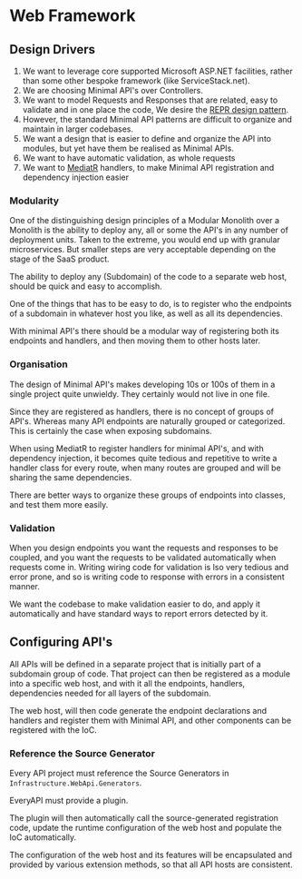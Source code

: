 # Web Framework

## Design Drivers

1. We want to leverage core supported Microsoft ASP.NET facilities, rather than some other bespoke framework (like ServiceStack.net).
2. We are choosing Minimal API's over Controllers.
3. We want to model Requests and Responses that are related, easy to validate and in one place the code, We desire the [REPR design pattern](https://deviq.com/design-patterns/repr-design-pattern).
4. However, the standard Minimal API patterns are difficult to organize and maintain in larger codebases.
5. We want a design that is easier to define and organize the API into modules, but yet have them be realised as Minimal APIs.
6. We want to have automatic validation, as whole requests
7. We want to [MediatR](https://github.com/jbogard/MediatR) handlers, to make Minimal API registration and dependency injection easier

### Modularity

One of the distinguishing design principles of a Modular Monolith over a Monolith is the ability to deploy any, all or some the API's in any number of deployment units. Taken to the extreme, you would end up with granular microservices. But smaller steps are very acceptable depending on the stage of the SaaS product.

The ability to deploy any (Subdomain) of the code to a separate web host, should be quick and easy to accomplish.

One of the things that has to be easy to do, is to register who the endpoints of a subdomain in whatever host you like, as well as all its dependencies.

With minimal API's there should be a modular way of registering both its endpoints and handlers, and then moving them to other hosts later.

### Organisation

The design of Minimal API's makes developing 10s or 100s of them in a single project quite unwieldy. They certainly would not live in one file.

Since they are registered as handlers, there is no concept of groups of API's. Whereas many API endpoints are naturally grouped or categorized. This is certainly the case when exposing subdomains.

When using MediatR to register handlers for minimal API's, and with dependency injection, it becomes quite tedious and repetitive to write a handler class for every route, when many routes are grouped and will be sharing the same dependencies.

There are better ways to organize these groups of endpoints into classes, and test them more easily.

### Validation

When you design endpoints you want the requests and responses to be coupled, and you want the requests to be validated automatically when requests come in. Writing wiring code for validation is lso very tedious and error prone, and so is writing code to response with errors in a consistent manner.

We want the codebase to make validation easier to do, and apply it automatically and have standard ways to report errors detected by it.

## Configuring API's

All APIs will be defined in a separate project that is initially part of a subdomain group of code. That project can then be registered as a module into a specific web host, and with it all the endpoints, handlers, dependencies needed for all layers of the subdomain.

The web host, will then code generate the endpoint declarations and handlers and register them with Minimal API, and other components can be registered with the IoC.

### Reference the Source Generator

Every API project must reference the Source Generators in `Infrastructure.WebApi.Generators`.

EveryAPI must provide a plugin.

The plugin will then automatically call the source-generated registration code, update the runtime configuration of the web host and populate the IoC automatically.

The configuration of the web host and its features will be encapsulated and provided by various extension methods, so that all API hosts are consistent. 